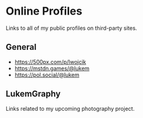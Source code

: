 # Online Profiles

Links to all of my public profiles on third-party sites.

## General

- https://500px.com/p/lwojcik
- https://mstdn.games/@lukem
- https://pol.social/@lukem

## LukemGraphy

Links related to my upcoming photography project.

